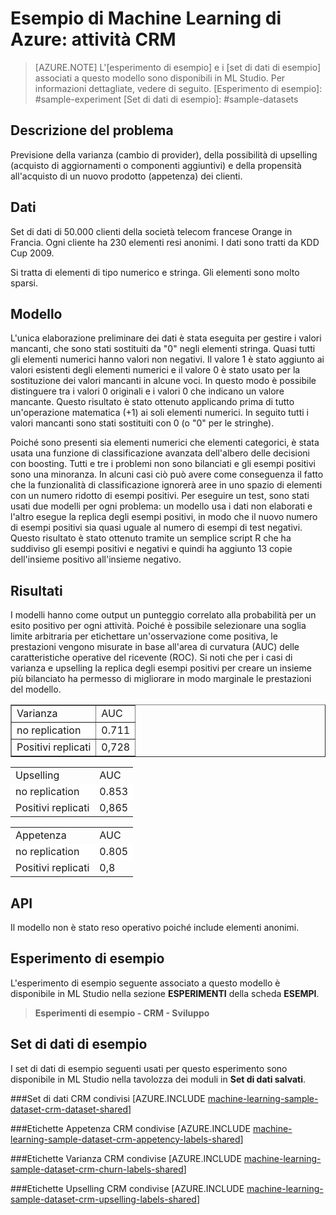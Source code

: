 ﻿<properties title="Azure Machine Learning Sample: CRM task" pageTitle="Esempio di Machine Learning: Attività CRM | Azure" description="Un esperimento di Azure Machine Learning di esempio per lo sviluppo di più modelli che consentono di stimare la varianza, l'upselling e la propensione di un cliente ad acquistare un nuovo prodotto." metaKeywords="" services="machine-learning" solutions="" documentationCenter="" authors="garye" manager="paulettm" editor="cgronlun"  videoId="" scriptId="" />

<tags ms.service="machine-learning" ms.workload="data-services" ms.tgt_pltfrm="na" ms.devlang="na" ms.topic="article" ms.date="10/23/2014" ms.author="garye" />


# Esempio di Machine Learning di Azure: attività CRM

>[AZURE.NOTE]
>L'[esperimento di esempio] e i [set di dati di esempio] associati a questo modello sono disponibili in ML Studio. Per informazioni dettagliate, vedere di seguito.
[Esperimento di esempio]: #sample-experiment
[Set di dati di esempio]: #sample-datasets

<!--
- [Problem Description]
- [Data]
- [Model]
- [Results]
- [API]
- [Sample Experiment]
-->
[Descrizione del problema]: #problem-description
[Dati]: #data
[Modello]: #model
[Risultati]: #results
[API]: #api

## Descrizione del problema ##

Previsione della varianza (cambio di provider), della possibilità di upselling (acquisto di aggiornamenti o componenti aggiuntivi) e della propensità all'acquisto di un nuovo prodotto (appetenza) dei clienti. 

## Dati ##

Set di dati di 50.000 clienti della società telecom francese Orange in Francia. Ogni cliente ha 230 elementi resi anonimi. I dati sono tratti da KDD Cup 2009. 

Si tratta di elementi di tipo numerico e stringa. Gli elementi sono molto sparsi.
 
## Modello ##

L'unica elaborazione preliminare dei dati è stata eseguita per gestire i valori mancanti, che sono stati sostituiti da "0" negli elementi stringa. Quasi tutti gli elementi numerici hanno valori non negativi. Il valore 1 è stato aggiunto ai valori esistenti degli elementi numerici e il valore 0 è stato usato per la sostituzione dei valori mancanti in alcune voci. In questo modo è possibile distinguere tra i valori 0 originali e i valori 0 che indicano un valore mancante. Questo risultato è stato ottenuto applicando prima di tutto un'operazione matematica (+1) ai soli elementi numerici. In seguito tutti i valori mancanti sono stati sostituiti con 0 (o "0" per le stringhe). 

Poiché sono presenti sia elementi numerici che elementi categorici, è stata usata una funzione di classificazione avanzata dell'albero delle decisioni con boosting. Tutti e tre i problemi non sono bilanciati e gli esempi positivi sono una minoranza. In alcuni casi ciò può avere come conseguenza il fatto che la funzionalità di classificazione ignorerà aree in uno spazio di elementi con un numero ridotto di esempi positivi. Per eseguire un test, sono stati usati due modelli per ogni problema: un modello usa i dati non elaborati e l'altro esegue la replica degli esempi positivi, in modo che il nuovo numero di esempi positivi sia quasi uguale al numero di esempi di test negativi. Questo risultato è stato ottenuto tramite un semplice script R che ha suddiviso gli esempi positivi e negativi e quindi ha aggiunto 13 copie dell'insieme positivo all'insieme negativo. 

## Risultati ##

I modelli hanno come output un punteggio correlato alla probabilità per un esito positivo per ogni attività. Poiché è possibile selezionare una soglia limite arbitraria per etichettare un'osservazione come positiva, le prestazioni vengono misurate in base all'area di curvatura (AUC) delle caratteristiche operative del ricevente (ROC). Si noti che per i casi di varianza e upselling la replica degli esempi positivi per creare un insieme più bilanciato ha permesso di migliorare in modo marginale le prestazioni del modello.  

<table border="1">
<tr><td>Varianza</td><td>AUC</td></tr>
<tr style="background-color: #fff"><td>no replication</td><td>0.711</td></tr>
<tr><td>Positivi replicati</td><td>0,728</td></tr>
</table>


<table border="0">
<tr><td>Upselling</td><td>AUC</td></tr>
<tr style="background-color: #fff"><td>no replication</td><td>0.853</td></tr>
<tr><td>Positivi replicati</td><td>0,865</td></tr>
</table>


<table border="0">
<tr><td>Appetenza</td><td>AUC</td></tr>
<tr style="background-color: #fff"><td>no replication</td><td>0.805</td></tr>
<tr><td>Positivi replicati</td><td>0,8</td></tr>
</table>

## API ##

Il modello non è stato reso operativo poiché include elementi anonimi.



## Esperimento di esempio

L'esperimento di esempio seguente associato a questo modello è disponibile in ML Studio nella sezione **ESPERIMENTI** della scheda **ESEMPI**.

> **Esperimenti di esempio - CRM - Sviluppo**

## Set di dati di esempio

I set di dati di esempio seguenti usati per questo esperimento sono disponibile in ML Studio nella tavolozza dei moduli in **Set di dati salvati**.

###Set di dati CRM condivisi
[AZURE.INCLUDE [machine-learning-sample-dataset-crm-dataset-shared](../includes/machine-learning-sample-dataset-crm-dataset-shared.md)]

###Etichette Appetenza CRM condivise
[AZURE.INCLUDE [machine-learning-sample-dataset-crm-appetency-labels-shared](../includes/machine-learning-sample-dataset-crm-appetency-labels-shared.md)]

###Etichette Varianza CRM condivise
[AZURE.INCLUDE [machine-learning-sample-dataset-crm-churn-labels-shared](../includes/machine-learning-sample-dataset-crm-churn-labels-shared.md)]

###Etichette Upselling CRM condivise
[AZURE.INCLUDE [machine-learning-sample-dataset-crm-upselling-labels-shared](../includes/machine-learning-sample-dataset-crm-upselling-labels-shared.md)]
